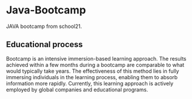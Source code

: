 # Java-Bootcamp
JAVA bootcamp from school21.

## Educational process

Bootcamp is an intensive immersion-based learning approach. The results achieved within a few months during a bootcamp are comparable to what would typically take years. The effectiveness of this method lies in fully immersing individuals in the learning process, enabling them to absorb information more rapidly. Currently, this learning approach is actively employed by global companies and educational programs.
